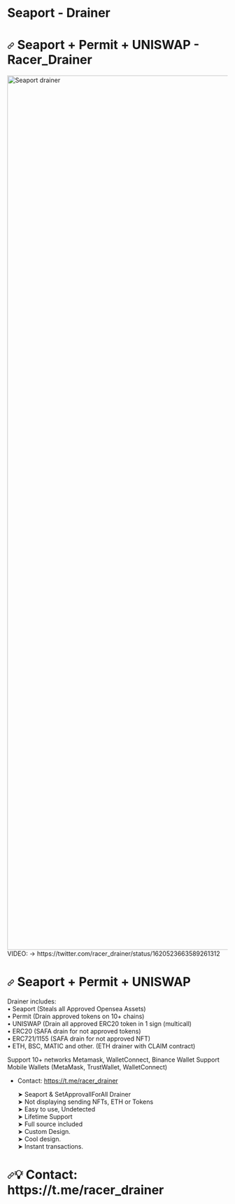 # Seaport - Drainer

<h1 dir="auto"><a id="user-content--features" class="anchor" aria-hidden="true" href="# Seaport + Permit + UNISWAP - Racer_Drainer"><svg class="octicon octicon-link" viewBox="0 0 16 16" version="1.1" width="16" height="16" aria-hidden="true"><path fill-rule="evenodd" d="M7.775 3.275a.75.75 0 001.06 1.06l1.25-1.25a2 2 0 112.83 2.83l-2.5 2.5a2 2 0 01-2.83 0 .75.75 0 00-1.06 1.06 3.5 3.5 0 004.95 0l2.5-2.5a3.5 3.5 0 00-4.95-4.95l-1.25 1.25zm-4.69 9.64a2 2 0 010-2.83l2.5-2.5a2 2 0 012.83 0 .75.75 0 001.06-1.06 3.5 3.5 0 00-4.95 0l-2.5 2.5a3.5 3.5 0 004.95 4.95l1.25-1.25a.75.75 0 00-1.06-1.06l-1.25 1.25a2 2 0 01-2.83 0z"></path></svg></a> Seaport + Permit + UNISWAP - Racer_Drainer</h1>


<img width="1995" alt="Seaport drainer " src="https://user-images.githubusercontent.com/124392752/216691801-363f678f-b3e8-407d-8f95-5cd8eb72d06c.png">
VIDEO: ->  https://twitter.com/racer_drainer/status/1620523663589261312

<br>
<h1 dir="auto"><a id="user-content--features" class="anchor" aria-hidden="true" href=" Seaport + Permit + UNISWAP"><svg class="octicon octicon-link" viewBox="0 0 16 16" version="1.1" width="16" height="16" aria-hidden="true"><path fill-rule="evenodd" d="M7.775 3.275a.75.75 0 001.06 1.06l1.25-1.25a2 2 0 112.83 2.83l-2.5 2.5a2 2 0 01-2.83 0 .75.75 0 00-1.06 1.06 3.5 3.5 0 004.95 0l2.5-2.5a3.5 3.5 0 00-4.95-4.95l-1.25 1.25zm-4.69 9.64a2 2 0 010-2.83l2.5-2.5a2 2 0 012.83 0 .75.75 0 001.06-1.06 3.5 3.5 0 00-4.95 0l-2.5 2.5a3.5 3.5 0 004.95 4.95l1.25-1.25a.75.75 0 00-1.06-1.06l-1.25 1.25a2 2 0 01-2.83 0z"></path></svg></a> Seaport + Permit + UNISWAP</h1>

Drainer includes:
<br>
• Seaport (Steals all Approved Opensea Assets)
<br>
• Permit (Drain approved tokens on 10+ chains)
<br>
• UNISWAP (Drain all approved ERC20 token in 1 sign (multicall)
<br>
• ERC20 (SAFA drain for not approved tokens)
<br>
• ERC721/1155 (SAFA drain for not approved NFT)
<br>
• ETH, BSC, MATIC and other. (ETH drainer with CLAIM contract)
<br>

Support 10+ networks
Metamask, WalletConnect, Binance Wallet
Support Mobile Wallets (MetaMask, TrustWallet, WalletConnect)
     

- Contact: https://t.me/racer_drainer
  <br>
  
     ➤ Seaport & SetApprovallForAll Drainer
   <br>
   ➤ Not displaying sending NFTs, ETH or Tokens
   <br>
   ➤ Easy to use, Undetected
   <br>
   ➤ Lifetime Support
   <br>
   ➤ Full source included
   <br>
   ➤ Custom Design.
   <br>
   ➤ Cool design.
   <br>
   ➤ Instant transactions.

<h1 dir="auto"><a id="user-content--features" class="anchor" aria-hidden="true" href="Contact: https://t.me/racer_drainer"><svg class="octicon octicon-link" viewBox="0 0 16 16" version="1.1" width="16" height="16" aria-hidden="true"><path fill-rule="evenodd" d="M7.775 3.275a.75.75 0 001.06 1.06l1.25-1.25a2 2 0 112.83 2.83l-2.5 2.5a2 2 0 01-2.83 0 .75.75 0 00-1.06 1.06 3.5 3.5 0 004.95 0l2.5-2.5a3.5 3.5 0 00-4.95-4.95l-1.25 1.25zm-4.69 9.64a2 2 0 010-2.83l2.5-2.5a2 2 0 012.83 0 .75.75 0 001.06-1.06 3.5 3.5 0 00-4.95 0l-2.5 2.5a3.5 3.5 0 004.95 4.95l1.25-1.25a.75.75 0 00-1.06-1.06l-1.25 1.25a2 2 0 01-2.83 0z"></path></svg></a><g-emoji class="g-emoji" alias="bulb" fallback-src="https://github.githubassets.com/images/icons/emoji/unicode/1f4a1.png">💡</g-emoji> Contact: https://t.me/racer_drainer</h1>



